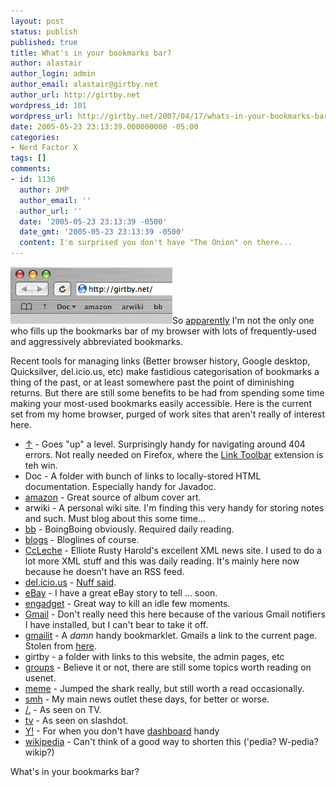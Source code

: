 ```yaml
---
layout: post
status: publish
published: true
title: What's in your bookmarks bar?
author: alastair
author_login: admin
author_email: alastair@girtby.net
author_url: http://girtby.net
wordpress_id: 101
wordpress_url: http://girtby.net/2007/04/17/whats-in-your-bookmarks-bar
date: 2005-05-23 23:13:39.000000000 -05:00
categories:
- Nerd Factor X
tags: []
comments:
- id: 1136
  author: JMP
  author_email: ''
  author_url: ''
  date: '2005-05-23 23:13:39 -0500'
  date_gmt: '2005-05-23 23:13:39 -0500'
  content: I'm surprised you don't have "The Onion" on there...
---
```

<img src="/images/toolbar-bookmarks.jpg" height="91" width="259" alt="Toolbar Bookmarks" class="lede" />So [apparently](http://jeremy.zawodny.com/i/my-google.png) I'm not the only one who fills up the bookmarks bar of my browser with lots of frequently-used and aggressively abbreviated bookmarks.

Recent tools for managing links (Better browser history, Google desktop, Quicksilver, del.icio.us, etc) make fastidious categorisation of bookmarks a thing of the past, or at least somewhere past the point of diminishing returns. But there are still some benefits to be had from spending some time making your most-used bookmarks easily accessible. Here is the current set from my home browser, purged of work sites that aren't really of interest here.

 * <a href="javascript:void(location.href=location.href.substring(0,location.href.substring(0,location.href.length-1).lastIndexOf('/')+1))">&#8593;</a> - Goes "up" a level. Surprisingly handy for navigating around 404 errors. Not really needed on Firefox, where the [Link Toolbar](http://cdn.mozdev.org/linkToolbar/) extension is teh win.
 * Doc - A folder with bunch of links to locally-stored HTML documentation. Especially handy for Javadoc.
 * <a href="http://www.amazon.com/">amazon</a> - Great source of album cover art.
 * arwiki - A personal wiki site. I'm finding this very handy for storing notes and such. Must blog about this some time...
 * <a href="http://www.boingboing.net/">bb</a> - BoingBoing obviously. Required daily reading.
 * <a href="http://www.bloglines.com/myblogs">blogs</a> - Bloglines of course.
 * <a href="http://www.cafeconleche.org/">CcLeche</a> - Elliote Rusty Harold's excellent XML news site. I used to do a lot more XML stuff and this was daily reading. It's mainly here now because he doesn't have an RSS feed.
 * <a href="http://del.icio.us/girtbynet">del.icio.us</a> - [Nuff said](/archives/2004/10/07/delicious-links/).
 * <a href="http://my.ebay.com.au/ws/eBayISAPI.dll?MyeBay&ssPageName=h:h:mebay:AU">eBay</a> - I have a great eBay story to tell ... soon.
 * <a href="http://www.engadget.com/">engadget</a> - Great way to kill an idle few moments.
 * <a href="http://gmail.google.com/">Gmail</a> - Don't really need this here because of the various Gmail notifiers I have installed, but I can't bear to take it off.
 * <a href="javascript:u=location.href;t=document.title;s='';x=document;y=window;if(x.selection){s=x.selection.createRange().text;}%20else%20if%20(y.getSelection){s=y.getSelection();}else%20if(x.getSelection){s=x.getSelection();}%20d='http://gmail.google.com/gmail?view=cm&cmid=0&fs=1&tearoff=1';%20if(t){su=t;}else{su=u;}d=d+'&su='+escape(su);if(s){d=d+'&body='+escape(u)+escape('\n\n')+escape(s);}void(window.open(d,'gmail','toolbar=no,width=700,height=700'));">gmailit</a> - A *damn* handy bookmarklet. Gmails a link to the current page. Stolen from [here](http://www.trenchant.org/plugins/).
 * girtby - a folder with links to this website, the admin pages, etc
 * <a href="http://groups-beta.google.com/">groups</a> - Believe it or not, there are still some topics worth reading on usenet.
 * <a href="http://www.memepool.com/">meme</a> - Jumped the shark really, but still worth a read occasionally.
 * <a href="http://www.smh.com.au/">smh</a> - My main news outlet these days, for better or worse.
 * <a href="http://slashdot.org/">/.</a> - As seen on TV.
 * <a href="http://www.yourtv.com.au/guide/index.cfm">tv</a> - As seen on slashdot.
 * <a href="http://my.yahoo.com/">Y!</a> - For when you don't have [dashboard](http://www.apple.com/macosx/features/dashboard/) handy
 * <a href="http://en.wikipedia.org/wiki/Main_Page">wikipedia</a> - Can't think of a good way to shorten this ('pedia? W-pedia? wikip?)

What's in your bookmarks bar?
